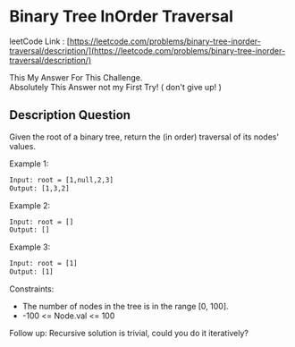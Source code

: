 # Binary Tree InOrder Traversal

leetCode Link : [https://leetcode.com/problems/binary-tree-inorder-traversal/description/](https://leetcode.com/problems/binary-tree-inorder-traversal/description/)

This My Answer For This Challenge.  
Absolutely This Answer not my First Try! ( don't give up! )

## Description Question

Given the root of a binary tree, return the (in order) traversal of its nodes' values.

Example 1:

```txt
Input: root = [1,null,2,3]
Output: [1,3,2]
```

Example 2:

```txt
Input: root = []
Output: []
```

Example 3:

```txt
Input: root = [1]
Output: [1]
```

Constraints:

- The number of nodes in the tree is in the range [0, 100].
- -100 <= Node.val <= 100

Follow up: Recursive solution is trivial, could you do it iteratively?
